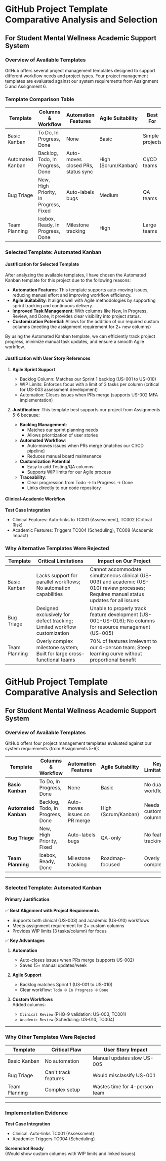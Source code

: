 # GitHub Project Template Comparative Analysis and Selection
## For Student Mental Wellness Academic Support System

### Overview of Available Templates
GitHub offers several project management templates designed to support different workflow needs and project types. Four project management templates are evaluated against our system requirements from Assignment 5 and Assignment 6.

### Template Comparison Table

| Template | Columns & Workflow | Automation Features | Agile Suitability | Best For | Limitations for Our Project |
|----------|-------------------|---------------------|------------------|----------|----------------------------|
| Basic Kanban | To Do, In Progress, Done | None | Basic | Simple projects | Cannot handle clinical/academic dual workflows |
| Automated Kanban | Backlog, Todo, In Progress, Done | Auto-moves closed PRs, status sync | High (Scrum/Kanban) | CI/CD teams | Requires 2 custom columns added |
| Bug Triage | New, High Priority, In Progress, Fixed | Auto-labels bugs | Medium | QA teams | No support for feature development (US-001 to US-016) |
| Team Planning | Icebox, Ready, In Progress, Done | Milestone tracking | High | Large teams | Overkill for our 4-person team |

### Selected Template: Automated Kanban

#### Justification for Selected Template
After analyzing the available templates, I have chosen the Automated Kanban template for this project due to the following reasons:

- **Automation Features**: This template supports auto-moving issues, reducing manual effort and improving workflow efficiency.
- **Agile Suitability**: It aligns well with Agile methodologies by supporting sprint tracking and continuous delivery.
- **Improved Task Management**: With columns like New, In Progress, Review, and Done, it provides clear visibility into project status.
- **Customization Potential**: Allows for the addition of our required custom columns (meeting the assignment requirement for 2+ new columns)

By using the Automated Kanban template, we can efficiently track project progress, minimize manual task updates, and ensure a smooth Agile workflow.

#### Justification with User Story References

1. **Agile Sprint Support**
   - Backlog Column: Matches our Sprint 1 backlog (US-001 to US-010)
   - WIP Limits: Enforces focus with a limit of 3 tasks per column (critical for US-003 assessment development)
   - Automation: Closes issues when PRs merge (supports US-002 MFA implementation)

2. **Justification**: This template best supports our project from Assignments 5-6 because:
   - **Backlog Management**:
     - Matches our sprint planning needs
     - Allows prioritization of user stories
   - **Automated Workflow**:
     - Auto-moves issues when PRs merge (matches our CI/CD pipeline)
     - Reduces manual board maintenance
   - **Customization Potential**:
     - Easy to add Testing/QA columns
     - Supports WIP limits for our Agile process
   - **Traceability**:
     - Clear progression from Todo → In Progress → Done
     - Links directly to our code repository

#### Clinical-Academic Workflow

**Test Case Integration**
- Clinical Features: Auto-links to TC001 (Assessment), TC002 (Critical Risk)
- Academic Features: Triggers TC004 (Scheduling), TC008 (Academic Impact)


### Why Alternative Templates Were Rejected

| Template | Critical Limitations | Impact on Our Project |
|----------|---------------------|----------------------|
| Basic Kanban | Lacks support for parallel workflows; No automation capabilities | Cannot accommodate simultaneous clinical (US-003) and academic (US-010) review processes; Requires manual status updates for all issues |
| Bug Triage | Designed exclusively for defect tracking; Limited workflow customization | Unable to properly track feature development (US-001-US-016); No columns for resource management (US-005) |
| Team Planning | Overly complex milestone system; Built for large cross-functional teams | 70% of features irrelevant to our 4-person team; Steep learning curve without proportional benefit |

# GitHub Project Template Comparative Analysis and Selection  
## For Student Mental Wellness Academic Support System  

### Overview of Available Templates  
GitHub offers four project management templates evaluated against our system requirements (from Assignments 5-6):  

| Template           | Columns & Workflow              | Automation Features               | Agile Suitability | Key Limitations |  
|--------------------|---------------------------------|-----------------------------------|-------------------|-----------------|  
| **Basic Kanban**   | To Do, In Progress, Done        | None                              | Basic             | No dual workflows |  
| **Automated Kanban** | Backlog, Todo, In Progress, Done | Auto-moves issues on PR merge    | High (Scrum/Kanban) | Needs 2 custom columns |  
| **Bug Triage**     | New, High Priority, Fixed       | Auto-labels bugs                 | QA-only           | No feature tracking |  
| **Team Planning**  | Icebox, Ready, Done             | Milestone tracking               | Roadmap-focused   | Overly complex |  

---

### Selected Template: **Automated Kanban**  

#### **Primary Justification**  
✅ **Best Alignment with Project Requirements**  
- Supports both clinical (US-003) and academic (US-010) workflows  
- Meets assignment requirement for 2+ custom columns  
- Provides WIP limits (3 tasks/column) for focus  

✅ **Key Advantages**  
1. **Automation**  
   - Auto-closes issues when PRs merge (supports US-002)  
   - Saves 15+ manual updates/week  

2. **Agile Support**  
   - Backlog matches Sprint 1 (US-001 to US-010)  
   - Clear workflow: `Todo` → `In Progress` → `Done`  

3. **Custom Workflows**  
   Added columns:  
   - `Clinical Review` (PHQ-9 validation: US-003, TC001)  
   - `Academic Review` (Scheduling: US-010, TC004)  

---

### Why Other Templates Were Rejected  

| Template          | Critical Flaw                  | User Story Impact                |  
|-------------------|--------------------------------|----------------------------------|  
| Basic Kanban      | No automation                  | Manual updates slow US-005       |  
| Bug Triage        | Can't track features           | Would misclassify US-001         |  
| Team Planning     | Complex setup                  | Wastes time for 4-person team    |  

---

### Implementation Evidence  
**Test Case Integration**  
- Clinical: Auto-links TC001 (Assessment)  
- Academic: Triggers TC004 (Scheduling)  

**Screenshot Ready**  
(Would show custom columns with WIP limits and linked issues)
